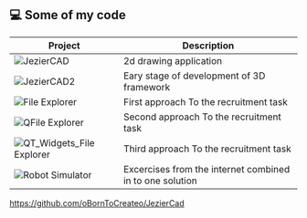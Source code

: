 ## 💻 Some of my code

| Project | Description |
| ------------- | ------------- |
| ![JezierCAD](https://github.com/oBornToCreateo/JezierCAD)  | 2d drawing application |
| ![JezierCAD2](https://github.com/oBornToCreateo/JezierCAD2)  | Eary stage of development of 3D framework  |
| ![File Explorer](https://github.com/oBornToCreateo/File_Explorer) | First approach To the recruitment task  |
| ![QFile Explorer](https://github.com/oBornToCreateo/QT_FILE_Explorer) | Second approach To the recruitment task  |
| ![QT_Widgets_File Explorer](https://github.com/oBornToCreateo/QT_Widgets_FILE_Explorer) | Third approach To the recruitment task  |
| ![Robot Simulator](https://github.com/oBornToCreateo/WEB-EXCERCISES)  | Excercises from the internet combined in to one solution  |
 


https://github.com/oBornToCreateo/JezierCad
 
